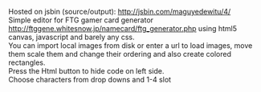 Hosted on jsbin (source/output): <a href=http://jsbin.com/maguyedewitu/4/>http://jsbin.com/maguyedewitu/4/</a><br>
Simple editor for FTG gamer card generator <a href=http://ftggene.whitesnow.jp/namecard/ftg_generator.php>http://ftggene.whitesnow.jp/namecard/ftg_generator.php</a> using html5 canvas, javascript and barely any css.<br>
You can import local images from disk or enter a url to load images, move them scale them and change their ordering and also create colored rectangles.<br>
Press the Html button to hide code on left side.<br>
Choose characters from drop downs and 1-4 slot


